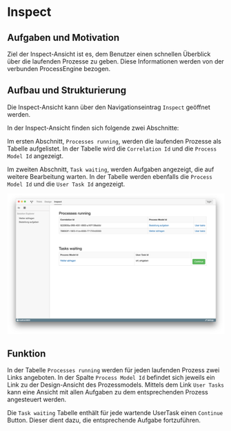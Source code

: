 # Inspect

## Aufgaben und Motivation

Ziel der Inspect-Ansicht ist es, dem Benutzer einen schnellen Überblick über die
laufenden Prozesse zu geben. Diese Informationen werden von der verbunden
ProcessEngine bezogen.

## Aufbau und Strukturierung

Die Inspect-Ansicht kann über den Navigationseintrag `Inspect` geöffnet werden.

In der Inspect-Ansicht finden sich folgende zwei Abschnitte:

Im ersten Abschnitt, `Processes running`, werden die laufenden Prozesse als
Tabelle aufgelistet. In der Tabelle wird die `Correlation Id` und die
`Process Model Id` angezeigt.

Im zweiten Abschnitt, `Task waiting`, werden Aufgaben angezeigt, die auf
weitere Bearbeitung warten. In der Tabelle werden ebenfalls die
`Process Model Id` und die `User Task Id` angezeigt.

![Inspect](dashboard.png)

## Funktion

In der Tabelle `Processes running` werden für jeden laufenden Prozess zwei
Links angeboten. In der Spalte `Process Model Id` befindet sich jeweils ein
Link zu der Design-Ansicht des Prozessmodels. Mittels dem Link `User Tasks`
kann eine Ansicht mit allen Aufgaben zu dem entsprechenden Prozess angesteuert
werden.

Die `Task waiting` Tabelle enthält für jede wartende UserTask einen `Continue`
Button. Dieser dient dazu, die entsprechende Aufgabe fortzuführen.
